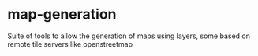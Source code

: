 # map-generation
Suite of tools to allow the generation of maps using layers, some based on remote tile servers like openstreetmap
